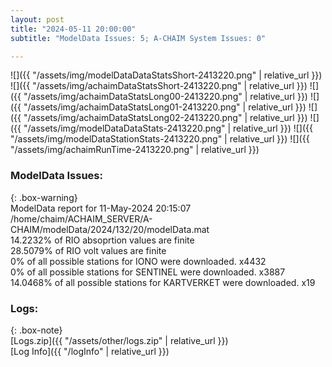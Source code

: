 ```yaml
---
layout: post
title: "2024-05-11 20:00:00"
subtitle: "ModelData Issues: 5; A-CHAIM System Issues: 0"

---
```


![]({{ "/assets/img/modelDataDataStatsShort-2413220.png" | relative_url }})
![]({{ "/assets/img/achaimDataStatsShort-2413220.png" | relative_url }})
![]({{ "/assets/img/achaimDataStatsLong00-2413220.png" | relative_url }})
![]({{ "/assets/img/achaimDataStatsLong01-2413220.png" | relative_url }})
![]({{ "/assets/img/achaimDataStatsLong02-2413220.png" | relative_url }})
![]({{ "/assets/img/modelDataDataStats-2413220.png" | relative_url }})
![]({{ "/assets/img/modelDataStationStats-2413220.png" | relative_url }})
![]({{ "/assets/img/achaimRunTime-2413220.png" | relative_url }})


### ModelData Issues:  
  
{: .box-warning}  
 ModelData report for 11-May-2024 20:15:07   
 /home/chaim/ACHAIM_SERVER/A-CHAIM/modelData/2024/132/20/modelData.mat   
 14.2232% of RIO absoprtion values are finite   
 28.5079% of RIO volt values are finite   
 0% of all possible stations for IONO were downloaded. x4432   
 0% of all possible stations for SENTINEL were downloaded. x3887   
 14.0468% of all possible stations for KARTVERKET were downloaded. x19   
  


### Logs:  
  
{: .box-note}  
[Logs.zip]({{ "/assets/other/logs.zip" | relative_url }})  
[Log Info]({{ "/logInfo" | relative_url }})  
